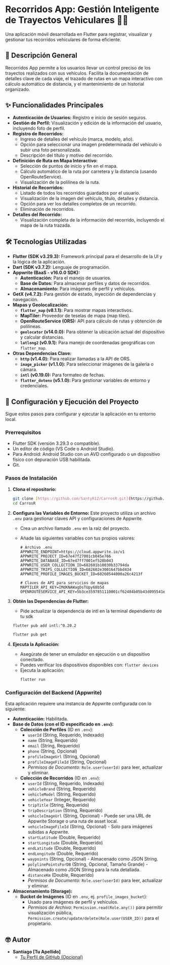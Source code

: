 # Recorridos App: Gestión Inteligente de Trayectos Vehiculares 🚗💨

Una aplicación móvil desarrollada en Flutter para registrar, visualizar y gestionar tus recorridos vehiculares de forma eficiente.

## 📝 Descripción General

Recorridos App permite a los usuarios llevar un control preciso de los trayectos realizados con sus vehículos. Facilita la documentación de detalles clave de cada viaje, el trazado de rutas en un mapa interactivo con cálculo automático de distancia, y el mantenimiento de un historial organizado.

## ✨ Funcionalidades Principales

* **Autenticación de Usuarios:** Registro e inicio de sesión seguros.
* **Gestión de Perfil:** Visualización y edición de la información del usuario, incluyendo foto de perfil.
* **Registro de Recorridos:**
    * Ingreso de detalles del vehículo (marca, modelo, año).
    * Opción para seleccionar una imagen predeterminada del vehículo o subir una foto personalizada.
    * Descripción del título y motivo del recorrido.
* **Definición de Ruta en Mapa Interactivo:**
    * Selección de puntos de inicio y fin en el mapa.
    * Cálculo automático de la ruta por carretera y la distancia (usando OpenRouteService).
    * Visualización de la polilínea de la ruta.
* **Historial de Recorridos:**
    * Listado de todos los recorridos guardados por el usuario.
    * Visualización de la imagen del vehículo, título, detalles y distancia.
    * Opción para ver los detalles completos de un recorrido.
    * Eliminación de recorridos.
* **Detalles del Recorrido:**
    * Visualización completa de la información del recorrido, incluyendo el mapa de la ruta trazada.

## 🛠️ Tecnologías Utilizadas

* **Flutter (SDK v3.29.3):** Framework principal para el desarrollo de la UI y la lógica de la aplicación.
* **Dart (SDK v3.7.2):** Lenguaje de programación.
* **Appwrite (BaaS - v16.0.0 SDK):**
    * **Autenticación:** Para el manejo de usuarios.
    * **Base de Datos:** Para almacenar perfiles y datos de recorridos.
    * **Almacenamiento:** Para imágenes de perfil y vehículos.
* **GetX (v4.7.2):** Para gestión de estado, inyección de dependencias y navegación.
* **Mapas y Geolocalización:**
    * **`flutter_map` (v8.1.1):** Para mostrar mapas interactivos.
    * **MapTiler:** Proveedor de teselas de mapa (map tiles).
    * **OpenRouteService (ORS):** API para cálculo de rutas y obtención de polilíneas.
    * **`geolocator` (v14.0.0):** Para obtener la ubicación actual del dispositivo y calcular distancias.
    * **`latlong2` (v0.9.1):** Para manejo de coordenadas geográficas con `flutter_map`.
* **Otras Dependencias Clave:**
    * **`http` (v1.4.0):** Para realizar llamadas a la API de ORS.
    * **`image_picker` (v1.1.0):** Para seleccionar imágenes de la galería o cámara.
    * **`intl` (v0.19.0):** Para formateo de fechas.
    * **`flutter_dotenv` (v5.1.0):** Para gestionar variables de entorno y credenciales.

## 🚀 Configuración y Ejecución del Proyecto

Sigue estos pasos para configurar y ejecutar la aplicación en tu entorno local.

### Prerrequisitos

* Flutter SDK (versión 3.29.3 o compatible).
* Un editor de código (VS Code o Android Studio).
* Para Android: Android Studio con un AVD configurado o un dispositivo físico con depuración USB habilitada.
* Git.

### Pasos de Instalación

1.  **Clona el repositorio:**
    ```bash
    git clone [https://github.com/SantyR12/CarrosR.git](https://github.com/SantyR12/CarrosR.git)
    cd CarrosR
    ```

2.  **Configura las Variables de Entorno:**
    Este proyecto utiliza un archivo `.env` para gestionar claves API y configuraciones de Appwrite.
    * Crea un archivo llamado `.env` en la raíz del proyecto.
    * Añade las siguientes variables con tus propios valores:

        ```env
        # Archivo .env
        APPWRITE_ENDPOINT=https://cloud.appwrite.io/v1
        APPWRITE_PROJECT_ID=67e47f27001cb045e766
        APPWRITE_DATABASE_ID=67e47ff7001ef528b043
        APPWRITE_USER_COLLECTION_ID=682601b10030b33794da
        APPWRITE_TRIPS_COLLECTION_ID=682602e3001647bbd434
        APPWRITE_PROFILE_IMAGES_BUCKET_ID=68260544000a26c4213f

        # Claves de API para servicios de mapas 
        MAPTILER_API_KEY=IMdKNAWagDsTUpy68b5d
        OPENROUTESERVICE_API_KEY=5b3ce3597851110001cf62484b05b43d095541ed9a40e378ca759ad5
        ```

3.  **Obtén las Dependencias de Flutter:**
     * Pide actualizar la dependencia de intl en la terminal dependiento de tu sdk
    ```bash
    flutter pub add intl:^0.20.2
    ```
    ```bash
    flutter pub get
    ```

5.  **Ejecuta la Aplicación:**
    * Asegúrate de tener un emulador en ejecución o un dispositivo conectado.
    * Puedes verificar los dispositivos disponibles con: `flutter devices`
    * Ejecuta la aplicación:
        ```bash
        flutter run
        ```

### Configuración del Backend (Appwrite)

Esta aplicación requiere una instancia de Appwrite configurada con lo siguiente:

* **Autenticación:** Habilitada.
* **Base de Datos (con el ID especificado en `.env`):**
    * **Colección de Perfiles** (ID en `.env`):
        * `userId` (String, Requerido, Indexado)
        * `name` (String, Requerido)
        * `email` (String, Requerido)
        * `phone` (String, Opcional)
        * `profileImageUrl` (String, Opcional)
        * `profileImageFileId` (String, Opcional)
        * *Permisos de Documento:* `Role.user(userId)` para leer, actualizar y eliminar.
    * **Colección de Recorridos** (ID en `.env`):
        * `userId` (String, Requerido, Indexado)
        * `vehicleBrand` (String, Requerido)
        * `vehicleModel` (String, Requerido)
        * `vehicleYear` (Integer, Requerido)
        * `tripTitle` (String, Requerido)
        * `tripDescription` (String, Requerido)
        * `vehicleImageUrl` (String, Opcional) - Puede ser una URL de Appwrite Storage o una ruta de asset local.
        * `vehicleImageFileId` (String, Opcional) - Solo para imágenes subidas a Appwrite.
        * `startLatitude` (Double, Requerido)
        * `startLongitude` (Double, Requerido)
        * `endLatitude` (Double, Requerido)
        * `endLongitude` (Double, Requerido)
        * `waypoints` (String, Opcional) - Almacenado como JSON String.
        * `polylinePointsForDB` (String, Opcional, Tamaño Grande) - Almacenado como JSON String para la ruta detallada.
        * `distanceKm` (Double, Requerido)
        * *Permisos de Documento:* `Role.user(userId)` para leer, actualizar y eliminar.
* **Almacenamiento (Storage):**
    * **Bucket de Imágenes** (ID en `.env`, ej. `profile_images_bucket`):
        * Usado para imágenes de perfil y vehículos.
        * *Permisos de Archivo:* `Permission.read(Role.any())` para permitir visualización pública, `Permission.create/update/delete(Role.user(USER_ID))` para el propietario.


## 🤓 Autor

* **Santiago [Tu Apellido]**
    * [Tu Perfil de GitHub (Opcional)](https://github.com/SantyR12)

